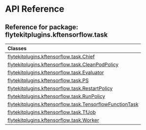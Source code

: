 # API Reference

## Reference for package: flytekitplugins.kftensorflow.task

| Classes  |
| :------------- |
| [flytekitplugins.kftensorflow.task.Chief](flytekitplugins_kftensorflow_task_chief) |
| [flytekitplugins.kftensorflow.task.CleanPodPolicy](flytekitplugins_kftensorflow_task_cleanpodpolicy) |
| [flytekitplugins.kftensorflow.task.Evaluator](flytekitplugins_kftensorflow_task_evaluator) |
| [flytekitplugins.kftensorflow.task.PS](flytekitplugins_kftensorflow_task_ps) |
| [flytekitplugins.kftensorflow.task.RestartPolicy](flytekitplugins_kftensorflow_task_restartpolicy) |
| [flytekitplugins.kftensorflow.task.RunPolicy](flytekitplugins_kftensorflow_task_runpolicy) |
| [flytekitplugins.kftensorflow.task.TensorflowFunctionTask](flytekitplugins_kftensorflow_task_tensorflowfunctiontask) |
| [flytekitplugins.kftensorflow.task.TfJob](flytekitplugins_kftensorflow_task_tfjob) |
| [flytekitplugins.kftensorflow.task.Worker](flytekitplugins_kftensorflow_task_worker) |
